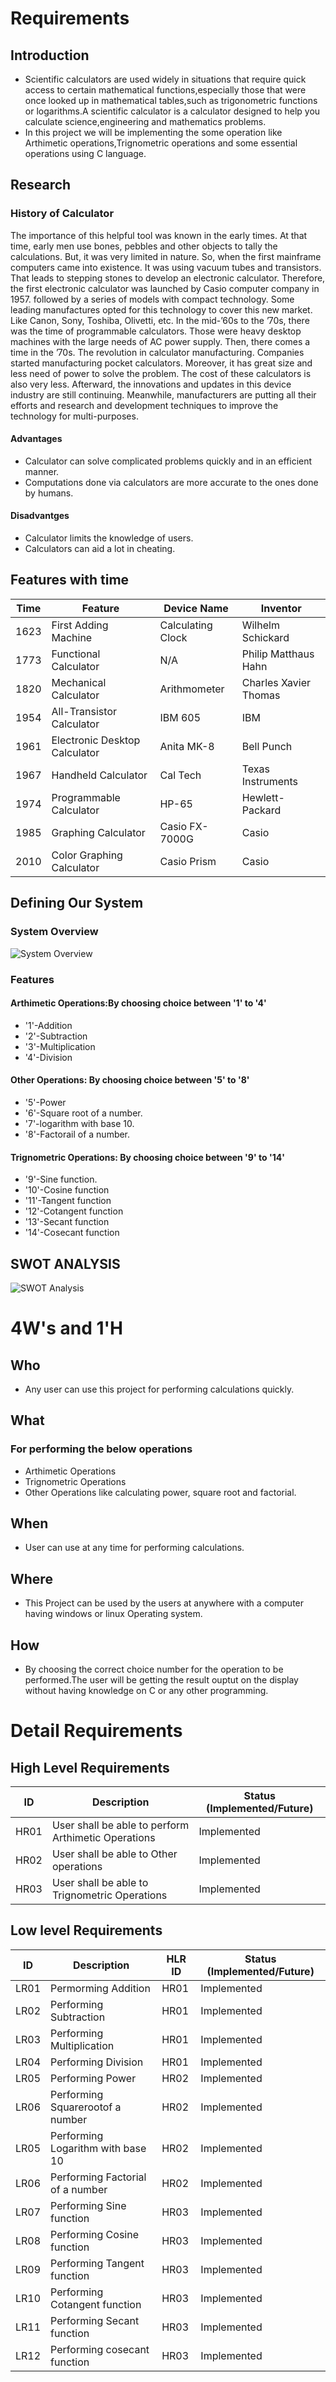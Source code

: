 # Requirements
## Introduction
* Scientific calculators are used widely in situations that require quick access to certain mathematical functions,especially those that were once looked up in mathematical tables,such as trigonometric functions or logarithms.A scientific calculator is a calculator designed to help you calculate science,engineering and mathematics problems. 
* In this project we will be implementing the some operation like Arthimetic operations,Trignometric operations and some essential operations using C language.
## Research
### History of Calculator
The importance of this helpful tool was known in the early times. At that time, early men use bones, pebbles and other objects to tally the calculations. But, it was very limited in nature. So, when the first mainframe computers came into existence. It was using vacuum tubes and transistors. That leads to stepping stones to develop an electronic calculator.
Therefore, the first electronic calculator was launched by Casio computer company in 1957. followed by a series of models with compact technology. Some leading manufactures opted for this technology to cover this new market. Like Canon, Sony, Toshiba, Olivetti, etc.
In the mid-’60s to the ’70s, there was the time of programmable calculators. Those were heavy desktop machines with the large needs of AC power supply.
Then, there comes a time in the ’70s. The revolution in calculator manufacturing. Companies started manufacturing pocket calculators. Moreover, it has great size and less need of power to solve the problem. The cost of these calculators is also very less.
Afterward, the innovations and updates in this device industry are still continuing. Meanwhile, manufacturers are putting all their efforts and research and development techniques to improve the technology for multi-purposes.
#### Advantages
  * Calculator can solve complicated problems quickly and in an efficient manner.
  * Computations done via calculators are more accurate to the ones done by humans.
#### Disadvantges
* Calculator limits the knowledge of users.
* Calculators can aid a lot in cheating.
## Features with time
| Time | Feature | Device Name | Inventor |
| ---- | ------ | ---------- | ---------|
| 1623 | First Adding Machine | Calculating Clock | Wilhelm Schickard |
| 1773 | Functional Calculator | N/A | Philip Matthaus Hahn | 
| 1820 | Mechanical Calculator | Arithmometer | Charles Xavier Thomas |
| 1954 | All-Transistor Calculator | IBM 605 | IBM |
| 1961 | Electronic Desktop Calculator | Anita MK-8 | Bell Punch |
| 1967 | Handheld Calculator | Cal Tech | Texas Instruments |
| 1974 | Programmable Calculator | HP-65 | Hewlett-Packard |
| 1985 | Graphing Calculator | Casio FX-7000G | Casio |
| 2010 | Color Graphing Calculator | Casio Prism | Casio |
## Defining Our System
### System Overview
![System Overview](https://github.com/ShodaPratheepKumarReddy/stepin255967/blob/main/1_Requirements/System.png)
### Features
#### Arthimetic Operations:By choosing  choice between '1' to '4'
  * '1'-Addition
  * '2'-Subtraction
  * '3'-Multiplication
  * '4'-Division
#### Other Operations: By choosing choice between '5' to '8'
  * '5'-Power
  * '6'-Square root of a number.
  * '7'-logarithm with base 10.
  * '8'-Factorail of a number.
#### Trignometric Operations: By choosing choice between '9' to '14'
  * '9'-Sine function.
  * '10'-Cosine function
  * '11'-Tangent function
  * '12'-Cotangent function
  * '13'-Secant function
  * '14'-Cosecant function
## SWOT ANALYSIS
![SWOT Analysis](https://github.com/ShodaPratheepKumarReddy/stepin255967/blob/main/1_Requirements/swot.png)

# 4W&#39;s and 1&#39;H
## Who
  * Any user can use this project for performing calculations quickly.
## What
### For performing the below operations
  * Arthimetic Operations
  * Trignometric Operations
  * Other Operations like calculating power, square root and factorial.
## When
  * User can use at any time for performing calculations. 
## Where
  * This Project can be used by the users at anywhere with a computer having windows or linux Operating system.
## How
  * By choosing the correct choice number for the operation to be performed.The user will be getting the result ouptut on the display without having knowledge on C or any other programming.
# Detail Requirements
## High Level Requirements 
| ID | Description | Status (Implemented/Future) | 
| ----- | ----- | ---------|
| HR01 | User shall be able to perform Arthimetic Operations | Implemented | 
| HR02 | User shall be able to Other operations | Implemented |
| HR03 | User shall be able to Trignometric Operations | Implemented |
##  Low level Requirements
| ID | Description | HLR ID | Status (Implemented/Future) |
| ------ | --------- | ------ | ----- |
| LR01 | Permorming Addition | HR01 | Implemented |
| LR02 | Performing Subtraction | HR01 | Implemented |
| LR03 | Performing Multiplication | HR01 | Implemented |
| LR04 | Performing Division | HR01 | Implemented |
| LR05 | Performing Power | HR02 | Implemented |
| LR06 | Performing Squarerootof a number | HR02 | Implemented |
| LR05 | Performing Logarithm with base 10 | HR02 | Implemented |
| LR06 | Performing Factorial of a number | HR02 | Implemented |
| LR07 | Performing Sine function | HR03 | Implemented |
| LR08 | Performing Cosine function | HR03 | Implemented |
| LR09 | Performing Tangent function | HR03 | Implemented |
| LR10 | Performing Cotangent function | HR03 | Implemented |
| LR11 | Performing Secant function | HR03 | Implemented |
| LR12 | Performing cosecant function | HR03 | Implemented |
